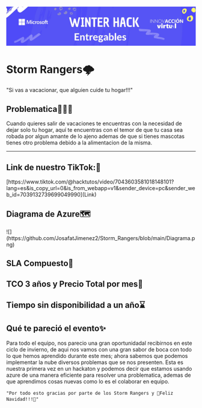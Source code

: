 ![](https://github.com/JosafatJimenez2/Storm_Rangers/blob/main/panel.png)
<h1>Storm Rangers🌩️</h1>
"Si vas a vacacionar, que alguien cuide tu hogar!!!"
<div>
	<h2>Problematica🚩🚩🚩</h2>
	<p>Cuando quieres salir de vacaciones te encuentras con la necesidad de dejar solo tu 		hogar, aquí te encuentras con el temor de que tu casa sea robada por algun amante de 		lo ajeno ademas de que si tienes mascotas tienes otro problema debido a la 		alimentacion de la misma.</p>
</div>

------------


<div>
	<h2>Link de nuestro TikTok:🔗</h2>
	[https://www.tiktok.com/@hacktutos/video/7043603581018148101?lang=es&is_copy_url=0&is_from_webapp=v1&sender_device=pc&sender_web_id=7039132739699049990](Link)
</div>
<div>
	<h2>Diagrama de Azure🗺️</h2>
	![](https://github.com/JosafatJimenez2/Storm_Rangers/blob/main/Diagrama.png)
	<h2>SLA Compuesto💸</h2>
	<h2>TCO 3 años y Precio Total por mes💸</h2>
	<h2>Tiempo sin disponibilidad a un año⌛</h2>
	<h2>Qué te pareció el evento✨</h2>
	<p>
	Para todo el equipo, nos parecio una gran oportunidadal recibirnos en este ciclo de invierno, de aqui nos vamos con una gran sabor de boca con todo lo que hemos aprendido 	   durante este mes; ahora sabemos que podemos implementar la nube diversos problemas que se nos presenten.
	Esta es nuestra primera vez en un hackaton y podemos decir que estamos usando azure de una manera eficiente para resolver una problematica, ademas de que aprendimos cosas         nuevas como lo es el colaborar en equipo.</p>
	
	"Por todo esto gracias por parte de los Storm Rangers y 🎄Feliz Navidad!!!🎅"
	
</div>
